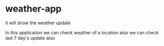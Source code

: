 # weather-app 
it will show the weather update 
<p>In this application we can check weather of a location also we can check last 7 day's update also</P>
